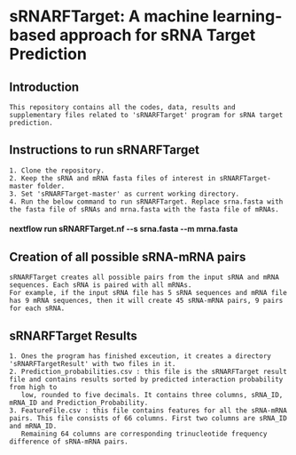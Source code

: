 # sRNARFTarget: A machine learning-based approach for sRNA Target Prediction #
  
  ## Introduction

    This repository contains all the codes, data, results and supplementary files related to 'sRNARFTarget' program for sRNA target prediction.
  
  ## Instructions to run sRNARFTarget
  
    1. Clone the repository.
    2. Keep the sRNA and mRNA fasta files of interest in sRNARFTarget-master folder.
    3. Set 'sRNARFTarget-master' as current working directory.
    4. Run the below command to run sRNARFTarget. Replace srna.fasta with the fasta file of sRNAs and mrna.fasta with the fasta file of mRNAs.
   
   #### nextflow run sRNARFTarget.nf --s srna.fasta --m mrna.fasta
   
  ## Creation of all possible sRNA-mRNA pairs
  
    sRNARFTarget creates all possible pairs from the input sRNA and mRNA sequences. Each sRNA is paired with all mRNAs. 
    For example, if the input sRNA file has 5 sRNA sequences and mRNA file has 9 mRNA sequences, then it will create 45 sRNA-mRNA pairs, 9 pairs for each sRNA.
 
  ## sRNARFTarget Results
    
    1. Ones the program has finished exceution, it creates a directory 'sRNARFTargetResult' with two files in it.
    2. Prediction_probabilities.csv : this file is the sRNARFTarget result file and contains results sorted by predicted interaction probability from high to
       low, rounded to five decimals. It contains three columns, sRNA_ID, mRNA_ID and Prediction_Probability.
    3. FeatureFile.csv : this file contains features for all the sRNA-mRNA pairs. This file consists of 66 columns. First two columns are sRNA_ID and mRNA_ID.
       Remaining 64 columns are corresponding trinucleotide frequency difference of sRNA-mRNA pairs. 
